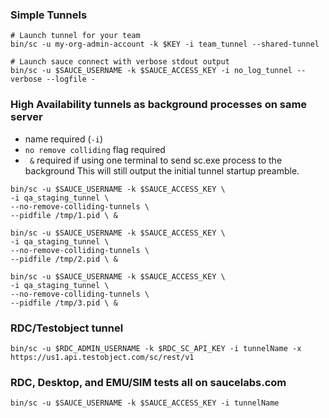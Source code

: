 ### Simple Tunnels
```
# Launch tunnel for your team 
bin/sc -u my-org-admin-account -k $KEY -i team_tunnel --shared-tunnel
```



```
# Launch sauce connect with verbose stdout output
bin/sc -u $SAUCE_USERNAME -k $SAUCE_ACCESS_KEY -i no_log_tunnel --verbose --logfile -
```

### High Availability tunnels as background processes on same server
- name required (`-i`)
- `no remove colliding` flag required
- ` &` required if using one terminal to send sc.exe process to the background
This will still output the initial tunnel startup preamble.

```
bin/sc -u $SAUCE_USERNAME -k $SAUCE_ACCESS_KEY \
-i qa_staging_tunnel \
--no-remove-colliding-tunnels \
--pidfile /tmp/1.pid \ &

bin/sc -u $SAUCE_USERNAME -k $SAUCE_ACCESS_KEY \
-i qa_staging_tunnel \
--no-remove-colliding-tunnels \
--pidfile /tmp/2.pid \ &

bin/sc -u $SAUCE_USERNAME -k $SAUCE_ACCESS_KEY \
-i qa_staging_tunnel \
--no-remove-colliding-tunnels \
--pidfile /tmp/3.pid \ &
``` 

### RDC/Testobject tunnel
```
bin/sc -u $RDC_ADMIN_USERNAME -k $RDC_SC_API_KEY -i tunnelName -x https://us1.api.testobject.com/sc/rest/v1
```

### RDC, Desktop, and EMU/SIM tests all on saucelabs.com
```
bin/sc -u $SAUCE_USERNAME -k $SAUCE_ACCESS_KEY -i tunnelName
```